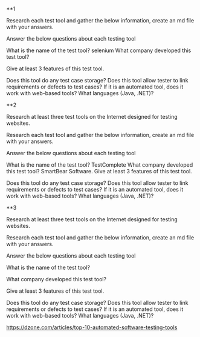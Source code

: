 **1

Research each test tool and gather the below information, create an md file with your answers.

Answer the below questions about each testing tool

What is the name of the test tool?
selenium
What company developed this test tool?

Give at least 3 features of this test tool.

Does this tool do any test case storage?
Does this tool allow tester to link requirements or defects to test cases?
If it is an automated tool, does it work with web-based tools? What languages (Java, .NET)?



**2

Research at least three test tools on the Internet designed for testing websites.

Research each test tool and gather the below information, create an md file with your answers.

Answer the below questions about each testing tool

What is the name of the test tool?
TestComplete
What company developed this test tool?
SmartBear Software.
Give at least 3 features of this test tool.

Does this tool do any test case storage?
Does this tool allow tester to link requirements or defects to test cases?
If it is an automated tool, does it work with web-based tools? What languages (Java, .NET)?

**3

Research at least three test tools on the Internet designed for testing websites.

Research each test tool and gather the below information, create an md file with your answers.

Answer the below questions about each testing tool

What is the name of the test tool?

What company developed this test tool?

Give at least 3 features of this test tool.

Does this tool do any test case storage?
Does this tool allow tester to link requirements or defects to test cases?
If it is an automated tool, does it work with web-based tools? What languages (Java, .NET)?


https://dzone.com/articles/top-10-automated-software-testing-tools
